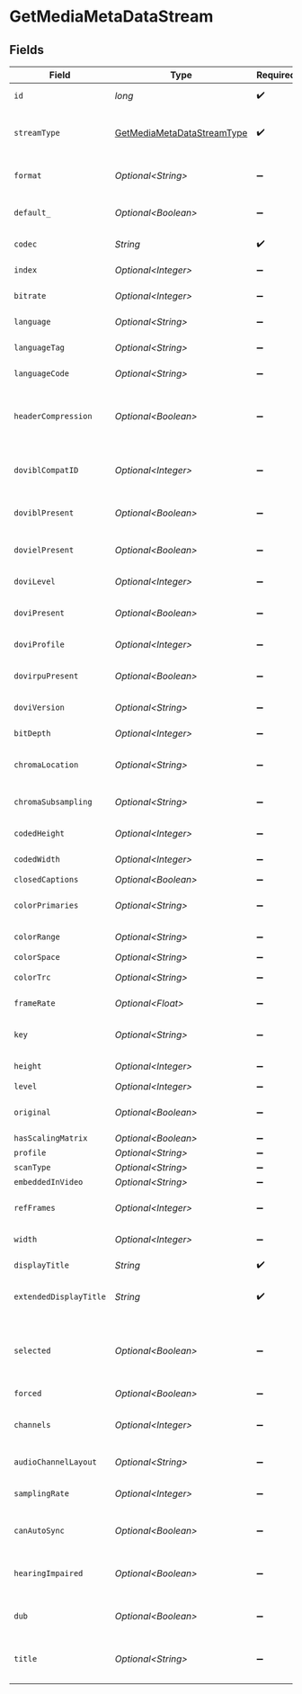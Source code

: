 # GetMediaMetaDataStream


## Fields

| Field                                                                               | Type                                                                                | Required                                                                            | Description                                                                         | Example                                                                             |
| ----------------------------------------------------------------------------------- | ----------------------------------------------------------------------------------- | ----------------------------------------------------------------------------------- | ----------------------------------------------------------------------------------- | ----------------------------------------------------------------------------------- |
| `id`                                                                                | *long*                                                                              | :heavy_check_mark:                                                                  | Unique stream identifier.                                                           | 1002625                                                                             |
| `streamType`                                                                        | [GetMediaMetaDataStreamType](../../models/operations/GetMediaMetaDataStreamType.md) | :heavy_check_mark:                                                                  | Stream type:<br/>  - 1 = video<br/>  - 2 = audio<br/>  - 3 = subtitle<br/>          | 1                                                                                   |
| `format`                                                                            | *Optional\<String>*                                                                 | :heavy_minus_sign:                                                                  | Format of the stream (e.g., srt).                                                   | srt                                                                                 |
| `default_`                                                                          | *Optional\<Boolean>*                                                                | :heavy_minus_sign:                                                                  | Indicates if this stream is default.                                                | true                                                                                |
| `codec`                                                                             | *String*                                                                            | :heavy_check_mark:                                                                  | Codec used by the stream.                                                           | hevc                                                                                |
| `index`                                                                             | *Optional\<Integer>*                                                                | :heavy_minus_sign:                                                                  | Index of the stream.                                                                | 0                                                                                   |
| `bitrate`                                                                           | *Optional\<Integer>*                                                                | :heavy_minus_sign:                                                                  | Bitrate of the stream.                                                              | 24743                                                                               |
| `language`                                                                          | *Optional\<String>*                                                                 | :heavy_minus_sign:                                                                  | Language of the stream.                                                             | English                                                                             |
| `languageTag`                                                                       | *Optional\<String>*                                                                 | :heavy_minus_sign:                                                                  | Language tag (e.g., en).                                                            | en                                                                                  |
| `languageCode`                                                                      | *Optional\<String>*                                                                 | :heavy_minus_sign:                                                                  | ISO language code.                                                                  | eng                                                                                 |
| `headerCompression`                                                                 | *Optional\<Boolean>*                                                                | :heavy_minus_sign:                                                                  | Indicates whether header compression is enabled.                                    | true                                                                                |
| `doviblCompatID`                                                                    | *Optional\<Integer>*                                                                | :heavy_minus_sign:                                                                  | Dolby Vision BL compatibility ID.                                                   | 1                                                                                   |
| `doviblPresent`                                                                     | *Optional\<Boolean>*                                                                | :heavy_minus_sign:                                                                  | Indicates if Dolby Vision BL is present.                                            | true                                                                                |
| `dovielPresent`                                                                     | *Optional\<Boolean>*                                                                | :heavy_minus_sign:                                                                  | Indicates if Dolby Vision EL is present.                                            | false                                                                               |
| `doviLevel`                                                                         | *Optional\<Integer>*                                                                | :heavy_minus_sign:                                                                  | Dolby Vision level.                                                                 | 6                                                                                   |
| `doviPresent`                                                                       | *Optional\<Boolean>*                                                                | :heavy_minus_sign:                                                                  | Indicates if Dolby Vision is present.                                               | true                                                                                |
| `doviProfile`                                                                       | *Optional\<Integer>*                                                                | :heavy_minus_sign:                                                                  | Dolby Vision profile.                                                               | 8                                                                                   |
| `dovirpuPresent`                                                                    | *Optional\<Boolean>*                                                                | :heavy_minus_sign:                                                                  | Indicates if Dolby Vision RPU is present.                                           | true                                                                                |
| `doviVersion`                                                                       | *Optional\<String>*                                                                 | :heavy_minus_sign:                                                                  | Dolby Vision version.                                                               | 1.0                                                                                 |
| `bitDepth`                                                                          | *Optional\<Integer>*                                                                | :heavy_minus_sign:                                                                  | Bit depth of the video stream.                                                      | 10                                                                                  |
| `chromaLocation`                                                                    | *Optional\<String>*                                                                 | :heavy_minus_sign:                                                                  | Chroma sample location.                                                             | topleft                                                                             |
| `chromaSubsampling`                                                                 | *Optional\<String>*                                                                 | :heavy_minus_sign:                                                                  | Chroma subsampling format.                                                          | 4:2:0                                                                               |
| `codedHeight`                                                                       | *Optional\<Integer>*                                                                | :heavy_minus_sign:                                                                  | Coded video height.                                                                 | 1608                                                                                |
| `codedWidth`                                                                        | *Optional\<Integer>*                                                                | :heavy_minus_sign:                                                                  | Coded video width.                                                                  | 3840                                                                                |
| `closedCaptions`                                                                    | *Optional\<Boolean>*                                                                | :heavy_minus_sign:                                                                  | N/A                                                                                 | true                                                                                |
| `colorPrimaries`                                                                    | *Optional\<String>*                                                                 | :heavy_minus_sign:                                                                  | Color primaries used.                                                               | bt2020                                                                              |
| `colorRange`                                                                        | *Optional\<String>*                                                                 | :heavy_minus_sign:                                                                  | Color range (e.g., tv).                                                             | tv                                                                                  |
| `colorSpace`                                                                        | *Optional\<String>*                                                                 | :heavy_minus_sign:                                                                  | Color space.                                                                        | bt2020nc                                                                            |
| `colorTrc`                                                                          | *Optional\<String>*                                                                 | :heavy_minus_sign:                                                                  | Color transfer characteristics.                                                     | smpte2084                                                                           |
| `frameRate`                                                                         | *Optional\<Float>*                                                                  | :heavy_minus_sign:                                                                  | Frame rate of the stream.                                                           | 23.976                                                                              |
| `key`                                                                               | *Optional\<String>*                                                                 | :heavy_minus_sign:                                                                  | Key to access this stream part.                                                     | /library/streams/216389                                                             |
| `height`                                                                            | *Optional\<Integer>*                                                                | :heavy_minus_sign:                                                                  | Height of the video stream.                                                         | 1602                                                                                |
| `level`                                                                             | *Optional\<Integer>*                                                                | :heavy_minus_sign:                                                                  | Video level.                                                                        | 150                                                                                 |
| `original`                                                                          | *Optional\<Boolean>*                                                                | :heavy_minus_sign:                                                                  | Indicates if this is the original stream.                                           | true                                                                                |
| `hasScalingMatrix`                                                                  | *Optional\<Boolean>*                                                                | :heavy_minus_sign:                                                                  | N/A                                                                                 | false                                                                               |
| `profile`                                                                           | *Optional\<String>*                                                                 | :heavy_minus_sign:                                                                  | Video profile.                                                                      | main 10                                                                             |
| `scanType`                                                                          | *Optional\<String>*                                                                 | :heavy_minus_sign:                                                                  | N/A                                                                                 | progressive                                                                         |
| `embeddedInVideo`                                                                   | *Optional\<String>*                                                                 | :heavy_minus_sign:                                                                  | N/A                                                                                 | progressive                                                                         |
| `refFrames`                                                                         | *Optional\<Integer>*                                                                | :heavy_minus_sign:                                                                  | Number of reference frames.                                                         | 1                                                                                   |
| `width`                                                                             | *Optional\<Integer>*                                                                | :heavy_minus_sign:                                                                  | Width of the video stream.                                                          | 3840                                                                                |
| `displayTitle`                                                                      | *String*                                                                            | :heavy_check_mark:                                                                  | Display title for the stream.                                                       | 4K DoVi/HDR10 (HEVC Main 10)                                                        |
| `extendedDisplayTitle`                                                              | *String*                                                                            | :heavy_check_mark:                                                                  | Extended display title for the stream.                                              | 4K DoVi/HDR10 (HEVC Main 10)                                                        |
| `selected`                                                                          | *Optional\<Boolean>*                                                                | :heavy_minus_sign:                                                                  | Indicates if this stream is selected (applicable for audio streams).                | true                                                                                |
| `forced`                                                                            | *Optional\<Boolean>*                                                                | :heavy_minus_sign:                                                                  | N/A                                                                                 | true                                                                                |
| `channels`                                                                          | *Optional\<Integer>*                                                                | :heavy_minus_sign:                                                                  | Number of audio channels (for audio streams).                                       | 6                                                                                   |
| `audioChannelLayout`                                                                | *Optional\<String>*                                                                 | :heavy_minus_sign:                                                                  | Audio channel layout.                                                               | 5.1(side)                                                                           |
| `samplingRate`                                                                      | *Optional\<Integer>*                                                                | :heavy_minus_sign:                                                                  | Sampling rate for the audio stream.                                                 | 48000                                                                               |
| `canAutoSync`                                                                       | *Optional\<Boolean>*                                                                | :heavy_minus_sign:                                                                  | Indicates if the stream can auto-sync.                                              | false                                                                               |
| `hearingImpaired`                                                                   | *Optional\<Boolean>*                                                                | :heavy_minus_sign:                                                                  | Indicates if the stream is for the hearing impaired.                                | true                                                                                |
| `dub`                                                                               | *Optional\<Boolean>*                                                                | :heavy_minus_sign:                                                                  | Indicates if the stream is a dub.                                                   | true                                                                                |
| `title`                                                                             | *Optional\<String>*                                                                 | :heavy_minus_sign:                                                                  | Optional title for the stream (e.g., language variant).                             | SDH                                                                                 |